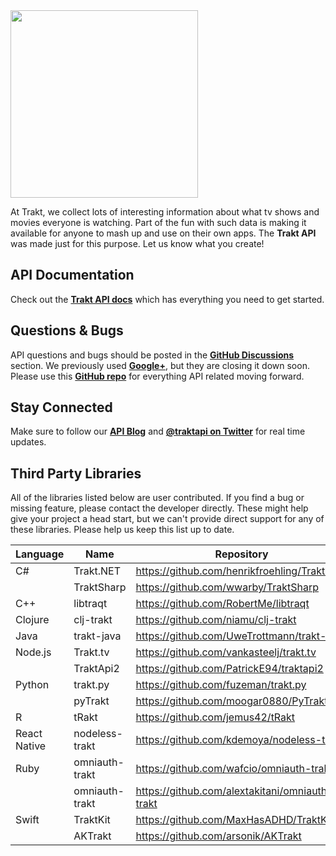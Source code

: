<img src="https://walter.trakt.tv/hotlink-ok/api/github.png" width="300">

At Trakt, we collect lots of interesting information about what tv shows and movies everyone is watching. Part of the fun with such data is making it available for anyone to mash up and use on their own apps. The **Trakt API** was made just for this purpose. Let us know what you create!

## API Documentation
Check out the [**Trakt API docs**](https://trakt.docs.apiary.io/) which has everything you need to get started. 

## Questions & Bugs
API questions and bugs should be posted in the [**GitHub Discussions**](https://github.com/trakt/api-help/discussions) section. We previously used [**Google+**](https://plus.google.com/communities/103111515647012208243), but they are closing it down soon. Please use this [**GitHub repo**](https://github.com/trakt/api-help) for everything API related moving forward.

## Stay Connected
Make sure to follow our [**API Blog**](https://apiblog.trakt.tv) and [**@traktapi on Twitter**](https://twitter.com/traktapi) for real time updates.

## Third Party Libraries
All of the libraries listed below are user contributed. If you find a bug or missing feature, please contact the developer directly. These might help give your project a head start, but we can't provide direct support for any of these libraries. Please help us keep this list up to date.

| Language     | Name           | Repository                                     |
|--------------|----------------|------------------------------------------------|
| C#           | Trakt.NET      | https://github.com/henrikfroehling/Trakt.NET   |
|              | TraktSharp     | https://github.com/wwarby/TraktSharp           |
| C++          | libtraqt       | https://github.com/RobertMe/libtraqt           |
| Clojure      | clj-trakt      | https://github.com/niamu/clj-trakt             |
| Java         | trakt-java     | https://github.com/UweTrottmann/trakt-java     |
| Node.js      | Trakt.tv       | https://github.com/vankasteelj/trakt.tv        |
|              | TraktApi2      | https://github.com/PatrickE94/traktapi2        |
| Python       | trakt.py       | https://github.com/fuzeman/trakt.py            |
|              | pyTrakt        | https://github.com/moogar0880/PyTrakt          |
| R            | tRakt          | https://github.com/jemus42/tRakt               |
| React Native | nodeless-trakt | https://github.com/kdemoya/nodeless-trakt      |
| Ruby         | omniauth-trakt | https://github.com/wafcio/omniauth-trakt       |
|              | omniauth-trakt | https://github.com/alextakitani/omniauth-trakt |
| Swift        | TraktKit       | https://github.com/MaxHasADHD/TraktKit         |
|              | AKTrakt        | https://github.com/arsonik/AKTrakt             |
